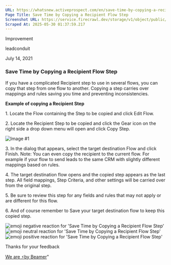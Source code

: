 ```yaml
---
URL: https://whatsnew.activeprospect.com/en/save-time-by-copying-a-recipient-flow-step
Page Title: Save Time by Copying a Recipient Flow Step
Screenshot URL: https://service.firecrawl.dev/storage/v1/object/public/media/screenshot-2139f13d-1c41-49f7-a71d-32a089a86693.png
Scraped At: 2025-05-30 01:37:59.217
---
```

Improvement






leadconduit



July 14, 2021

### Save Time by Copying a Recipient Flow Step

If you have a complicated Recipient step to use in several flows, you can copy that step from one flow to another. Copying a step carries over mappings and rules saving you time and preventing inconsistencies.

**Example of copying a Recipient Step**

1\. Locate the Flow containing the Step to be copied and click Edit Flow.

2\. Locate the Recipient Step to be copied and click the Gear icon on the right side a drop down menu will open and click Copy Step.

![Image #1](https://app.getbeamer.com/pictures?id=155074-Pe-_ve-_ve-_vSd177-977-977-9Ju-_ve-_ve-_vRMX77-9Nmbvv71aHDvvv71FUe-_ve-_vWAp77-9fe-_vQ..&v=4)

3\. In the dialog that appears, select the target destination Flow and click Finish. Note: You can even copy the recipient to the current flow. For example if your flow to send leads to the same CRM with slightly different mappings based on rules.

4\. The target destination flow opens and the copied step appears as the last step. All field mappings, Step Criteria, and other settings will be carried over from the original step.

5\. Be sure to review this step for any fields and rules that may not apply or are different for this flow.

6\. And of course remember to Save your target destination flow to keep this copied step.

![emoji negative reaction for 'Save Time by Copying a Recipient Flow Step'](https://app.getbeamer.com/images/emojiNeg.svg)![emoji neutral reaction for 'Save Time by Copying a Recipient Flow Step'](https://app.getbeamer.com/images/emojiNeut.svg)![emoji positive reaction for 'Save Time by Copying a Recipient Flow Step'](https://app.getbeamer.com/images/emojiPos.svg)

Thanks for your feedback

[We are ⚡by Beamer](https://www.getbeamer.com/?ref=watermark_MErKJCnu12412_public&company=ActiveProspect&watermarkRef=powered&utm_term=MErKJCnu12412&utm_content=ActiveProspect&utm_source=standalone&utm_medium=footer&utm_campaign=powered)"

